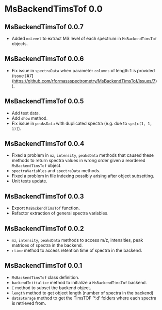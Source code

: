 # MsBackendTimsTof 0.0

## MsBackendTimsTof 0.0.7

- Added `msLevel` to extract MS level of each spectrum in `MsBackendTimsTof`
  objects.

## MsBackendTimsTof 0.0.6

- Fix issue in `spectraData` when parameter `columns` of length 1 is provided
  (issue [#7]
  (https://github.com/rformassspectrometry/MsBackendTimsTof/issues/7)).

## MsBackendTimsTof 0.0.5

- Add test data.
- Add `show` method.
- Fix issue in `peaksData` with duplicated spectra (e.g. due to
  `sps[c(1, 1, 1)]`).

## MsBackendTimsTof 0.0.4

- Fixed a problem in `mz`, `intensity`, `peaksData` methods that caused these
  methods to return spectra values in wrong order given a reordered
  `MsBackendTimsTof` object.
- `spectraVariables` and `spectraData` methods.
- Fixed a problem in file indexing possibly arising after object subsetting.
- Unit tests update.

## MsBackendTimsTof 0.0.3

- Export `MsBackendTimsTof` function.
- Refactor extraction of general spectra variables.

## MsBackendTimsTof 0.0.2

- `mz`, `intensity`, `peaksData` methods to access m/z, intensities, peak
  matrices of spectra in the backend.
- `rtime` method to access retention time of spectra in the backend.

## MsBackendTimsTof 0.0.1

- `MsBackendTimsTof` class definition.
- `backendInitialize` method to initialize a `MsBackendTimsTof` backend.
- `[` method to subset the backend object.
- `length` method to get object length (number of spectra in the backend)
- `dataStorage` method to get the TimsTOF ’*.d’ folders where each spectra is
  retrieved from.
